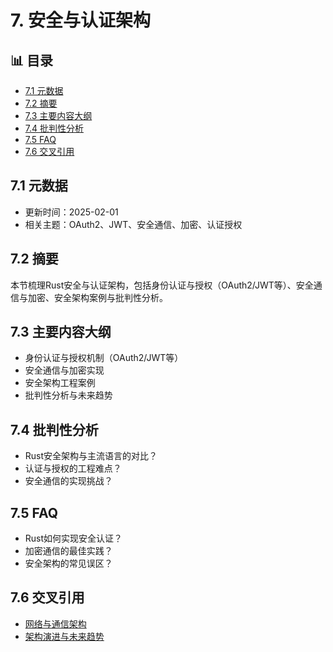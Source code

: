 ﻿# 7. 安全与认证架构


## 📊 目录

- [7.1 元数据](#71-元数据)
- [7.2 摘要](#72-摘要)
- [7.3 主要内容大纲](#73-主要内容大纲)
- [7.4 批判性分析](#74-批判性分析)
- [7.5 FAQ](#75-faq)
- [7.6 交叉引用](#76-交叉引用)


## 7.1 元数据

- 更新时间：2025-02-01
- 相关主题：OAuth2、JWT、安全通信、加密、认证授权

## 7.2 摘要

本节梳理Rust安全与认证架构，包括身份认证与授权（OAuth2/JWT等）、安全通信与加密、安全架构案例与批判性分析。

## 7.3 主要内容大纲

- 身份认证与授权机制（OAuth2/JWT等）
- 安全通信与加密实现
- 安全架构工程案例
- 批判性分析与未来趋势

## 7.4 批判性分析

- Rust安全架构与主流语言的对比？
- 认证与授权的工程难点？
- 安全通信的实现挑战？

## 7.5 FAQ

- Rust如何实现安全认证？
- 加密通信的最佳实践？
- 安全架构的常见误区？

## 7.6 交叉引用

- [网络与通信架构](./06_network_communication.md)
- [架构演进与未来趋势](./08_architecture_evolution.md)
